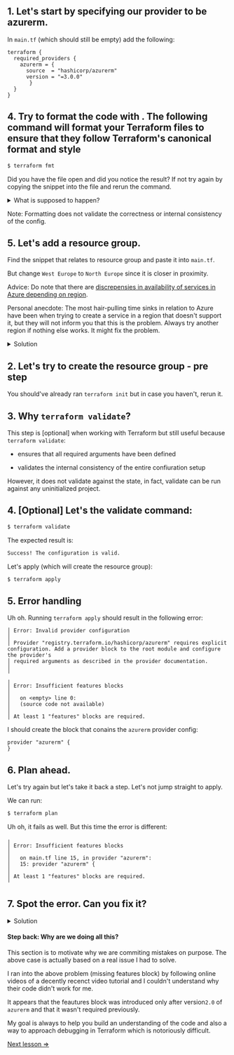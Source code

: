 ## 1. Let's start by specifying our provider to be azurerm. 

In `main.tf` (which should still be empty) add the following:

```hcl
terraform {
  required_providers {
    azurerm = {
      source  = "hashicorp/azurerm"
      version = "=3.0.0"
       }
  }
}
```

## 4. Try to format the code with . The following command will format your Terraform files to ensure that they follow Terraform's canonical format and style

```bash
$ terraform fmt
```

Did you have the file open and did you notice the result? If not try again by copying the snippet into the file and rerun the command.


<details> 
  <summary>What is supposed to happen?</summary>
   
    I intentionally mis-indented a closing curly brace. When running the command you should notice that the code is formated to fix the indentation.
</details>

Note: Formatting does not validate the correctness or internal consistency of the config. 

## 5. Let's add a resource group. 

Find the snippet that relates to resource group and paste it into `main.tf`. 

But change `West Europe` to `North Europe` since it is closer in proximity. 

Advice: Do note that there are [discrepensies in availability of services in Azure depending on region](https://azure.microsoft.com/en-us/explore/global-infrastructure/geographies/#geographies). 

Personal anecdote: The most hair-pulling time sinks in relation to Azure have been when trying to create a service in a region that doesn't support it, but they will not inform you that this is the problem. Always try another region if nothing else works. It might fix the problem. 

<details> 
  <summary>Solution</summary>
   
   Add this to `main.tf`:
  ```terraform
  resource "azurerm_resource_group" "example" {
    name     = "example-resources"
    location = "`North Europe"
  }
  ```
</details>

## 2. Let's try to create the resource group - pre step

You should've already ran `terraform init` but in case you haven't, rerun it. 

## 3. Why `terraform validate`?

This step is [optional] when working with Terraform but still useful because `terraform validate`:

* ensures that all required arguments have been defined

* validates the internal consistency of the entire confiuration setup

However, it does not validate against the state, in fact, validate can be run against any uninitialized project. 


## 4. [Optional] Let's the validate command:

```bash
$ terraform validate
```


The expected result is:

```bash
Success! The configuration is valid.
```

Let's apply (which will create the resource group):

```bash
$ terraform apply
```

## 5. Error handling

Uh oh. Running `terraform apply` should result in the following error:

```
│ Error: Invalid provider configuration
│ 
│ Provider "registry.terraform.io/hashicorp/azurerm" requires explicit configuration. Add a provider block to the root module and configure the provider's
│ required arguments as described in the provider documentation.
│ 
╵
╷
│ Error: Insufficient features blocks
│ 
│   on <empty> line 0:
│   (source code not available)
│ 
│ At least 1 "features" blocks are required.
```

I should create the block that conains the `azurerm` provider config:

```hcl
provider "azurerm" {
}
```

## 6. Plan ahead.

Let's try again but let's take it back a step. Let's not jump straight to apply. 

We can run:

```bash
$ terraform plan
```
Uh oh, it fails as well. But this time the error is different:

```
╷
│ Error: Insufficient features blocks
│ 
│   on main.tf line 15, in provider "azurerm":
│   15: provider "azurerm" {
│ 
│ At least 1 "features" blocks are required.
╵
```

## 7. Spot the error. Can you fix it?

<details> 
  <summary>Solution</summary>
   
   Add an empty features block to the provider config block.

   The entire provider config block for reference:

  ```terraform
    provider "azurerm" {
      features {}
    }
  ```
</details>

#### Step back: Why are we doing all this?

This section is to motivate why we are commiting mistakes on purpose. The above case is actually based on a real issue I had to solve. 

I ran into the above problem (missing features block) by following online videos of a decently recenct video tutorial and I couldn't understand why their code didn't work for me. 

It appears that the feautures block was introduced only after version`2.0` of `azurerm` and that it wasn't required previously. 

My goal is always to help you build an understanding of the code and also a way to approach debugging in Terraform which is notoriously difficult. 

[Next lesson =>](./04._The_Value.md)